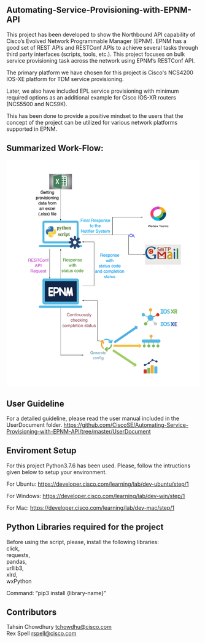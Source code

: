 ## Automating-Service-Provisioning-with-EPNM-API

This project has been developed to show the Northbound API capability of Cisco’s Evolved Network Programmable Manager (EPNM). EPNM has a good set of REST APIs and RESTConf APIs to achieve several tasks through third party interfaces (scripts, tools, etc.). This project focuses on bulk service provisioning task across the network using EPNM’s RESTConf API. 

The primary platform we have chosen for this project is Cisco's NCS4200 IOS-XE platform for TDM service provisioning. 

Later, we also have included EPL service provisioning with minimum required options as an additional example for Cisco IOS-XR routers (NCS5500 and NCS9K).

This has been done to provide a positive mindset to the users that the concept of the project can be utilized for various network platforms supported in EPNM.

## Summarized Work-Flow:

![Alt text](UserDocument/Automate_with_EPNM_API_Workflow.jpg?raw=true "Automate_with_EPNM_API_WorkFlow")

## User Guideline
For a detailed guideline, please read the user manual included in the UserDocument folder.
https://github.com/CiscoSE/Automating-Service-Provisioning-with-EPNM-API/tree/master/UserDocument

## Enviroment Setup

For this project Python3.7.6 has been used. Please, follow the intructions given below to setup your environment.

For Ubuntu: https://developer.cisco.com/learning/lab/dev-ubuntu/step/1

For Windows: https://developer.cisco.com/learning/lab/dev-win/step/1

For Mac: https://developer.cisco.com/learning/lab/dev-mac/step/1

## Python Libraries required for the project
Before using the script, please, install the following libraries:</br>
  click,</br>
  requests,</br>
  pandas,</br>
  urllib3,</br>
  xlrd,</br>
  wxPython</br>

Command: “pip3 install {library-name}”

## Contributors
Tahsin Chowdhury <tchowdhu@cisco.com> </br>
Rex Spell <rspell@cisco.com>
